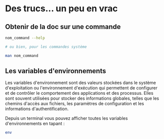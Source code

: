 # Des trucs... un peu en vrac

## Obtenir de la doc sur une commande

```bash
nom_command --help

# ou bien, pour les commandes système

man nom_command
```

## Les variables d'environnements

Les variables d'environnement sont des valeurs stockées dans le système d'exploitation ou l'environnement d'exécution qui permettent de configurer et de contrôler le comportement des applications et des processus. Elles sont souvent utilisées pour stocker des informations globales, telles que les chemins d'accès aux fichiers, les paramètres de configuration et les informations d'authentification.

Depuis un terminal vous pouvez afficher toutes les variables d'environnements en tapant :

```bash
env
```
